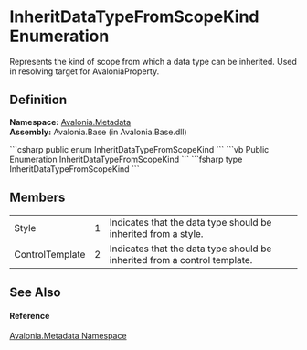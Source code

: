# InheritDataTypeFromScopeKind Enumeration


Represents the kind of scope from which a data type can be inherited. Used in resolving target for AvaloniaProperty.



## Definition
**Namespace:** <a href="N_Avalonia_Metadata">Avalonia.Metadata</a>  
**Assembly:** Avalonia.Base (in Avalonia.Base.dll)

<Tabs groupId="api-code-preview">
<TabItem value="csharp" label="C#">
```csharp
public enum InheritDataTypeFromScopeKind
```
</TabItem>
<TabItem value="vb" label="VB">
```vb
Public Enumeration InheritDataTypeFromScopeKind
```
</TabItem>
<TabItem value="fsharp" label="F#">
```fsharp
type InheritDataTypeFromScopeKind
```
</TabItem>
</Tabs>



## Members
<table>
<tr>
<td>Style</td>
<td>1</td>
<td>Indicates that the data type should be inherited from a style.</td>
</tr>
<tr>
<td>ControlTemplate</td>
<td>2</td>
<td>Indicates that the data type should be inherited from a control template.</td>
</tr>
</table>

## See Also


#### Reference
<a href="N_Avalonia_Metadata">Avalonia.Metadata Namespace</a>  

